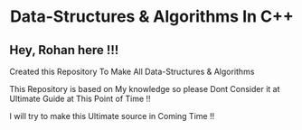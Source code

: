 <h1 align="center">Data-Structures & Algorithms In C++</h1>
<h2>Hey, Rohan here !!!</h2>
<p>Created this Repository To Make All Data-Structures & Algorithms</p>
<p>This Repository is based on My knowledge so please Dont Consider it at Ultimate Guide at This Point of Time !!</p>
<p>I will try to make this Ultimate source in Coming Time !!</p>
